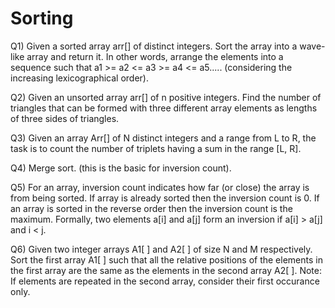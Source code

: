 # Sorting

Q1) Given a sorted array arr[] of distinct integers. Sort the array into a wave-like array and return it. In other words, arrange the elements into a sequence such     that a1 >= a2 <= a3 >= a4 <= a5..... (considering the increasing lexicographical order).

Q2) Given an unsorted array arr[] of n positive integers. Find the number of triangles that can be formed with three different array elements as lengths of three       sides of triangles. 

Q3) Given an array Arr[] of N distinct integers and a range from L to R, the task is to count the number of triplets having a sum in the range [L, R].

Q4) Merge sort. (this is the basic for inversion count).

Q5) For an array, inversion count indicates how far (or close) the array is from being sorted. If array is already sorted then the inversion count is 0. If an array     is sorted in the reverse order then the inversion count is the maximum. 
    Formally, two elements a[i] and a[j] form an inversion if a[i] > a[j] and i < j.
    
Q6) Given two integer arrays A1[ ] and A2[ ] of size N and M respectively. Sort the first array A1[ ] such that all the relative positions of the elements in the       first array are the same as the elements in the second array A2[ ].
    Note: If elements are repeated in the second array, consider their first occurance only.
